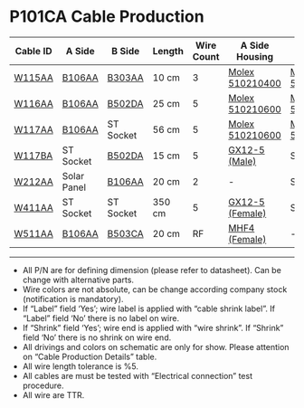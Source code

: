 # P101CA Cable Production

| Cable ID | A Side      | B Side    | Length | Wire Count | A Side Housing  | A Side Crimp    | B Side Crimp    | B Side Housing  |
|----------|-------------|-----------|--------|------------|-----------------|-----------------|-----------------|-----------------|
| [W115AA](https://github.com/akkoyun/P101CA/tree/master/Modules/Electronic/Cable/W115AA)   | [B106AA](https://github.com/akkoyun/P101CA/tree/master/Modules/Electronic/%5BB106AA%5D)      | [B303AA](https://github.com/akkoyun/P101CA/tree/master/Modules/Electronic/%5BB303AA%5D)    | 10 cm  | 3          | [Molex 510210400](https://www.google.com/url?sa=i&url=https%3A%2F%2Fwww.ozdisan.com%2Fconnectors-interconnects%2Frectangular-connectors%2Fhousings%2FMOLEX-510210400&psig=AOvVaw1I_uudlLWJaspCzZ_rGgh-&ust=1595976126384000&source=images&cd=vfe&ved=0CAIQjRxqFwoTCOiroMfA7uoCFQAAAAAdAAAAABAD) | [Molex 500798000](https://sg.element14.com/productimages/large/en_GB/135585607-40.jpg) | [Molex 500798000](https://sg.element14.com/productimages/large/en_GB/135585607-40.jpg) | [Molex 510210400](https://www.google.com/url?sa=i&url=https%3A%2F%2Fwww.ozdisan.com%2Fconnectors-interconnects%2Frectangular-connectors%2Fhousings%2FMOLEX-510210400&psig=AOvVaw1I_uudlLWJaspCzZ_rGgh-&ust=1595976126384000&source=images&cd=vfe&ved=0CAIQjRxqFwoTCOiroMfA7uoCFQAAAAAdAAAAABAD) |
| [W116AA](https://github.com/akkoyun/P101CA/tree/master/Modules/Electronic/Cable/W116AA)   | [B106AA](https://github.com/akkoyun/P101CA/tree/master/Modules/Electronic/%5BB106AA%5D)      | [B502DA](https://github.com/akkoyun/P101CA/tree/master/Modules/Electronic/%5BB502DA%5D)    | 25 cm  | 5          | [Molex 510210600](https://cdn.ozdisan.com/ETicaret_Dosya/350685_7400452.JPG) | [Molex 500798000](https://sg.element14.com/productimages/large/en_GB/135585607-40.jpg) | [Molex 500798000](https://sg.element14.com/productimages/large/en_GB/135585607-40.jpg) | [Molex 510210600](https://cdn.ozdisan.com/ETicaret_Dosya/350685_7400452.JPG) |
| [W117AA](https://github.com/akkoyun/P101CA/tree/master/Modules/Electronic/Cable/W117AA)   | [B106AA](https://github.com/akkoyun/P101CA/tree/master/Modules/Electronic/%5BB106AA%5D)      | ST Socket | 56 cm  | 5          | [Molex 510210600](https://cdn.ozdisan.com/ETicaret_Dosya/350685_7400452.JPG) | [Molex 500798000](https://sg.element14.com/productimages/large/en_GB/135585607-40.jpg) | Solder          | [GX12-5 (Male)](https://cdn.shopify.com/s/files/1/1833/4459/products/HTB1yXBARFXXXXXaXpXXq6xXFXXXd_large.jpg?v=1586619654)   |
| [W117BA](https://github.com/akkoyun/P101CA/tree/master/Modules/Electronic/Cable/W117BA)   | ST Socket   | [B502DA](https://github.com/akkoyun/P101CA/tree/master/Modules/Electronic/%5BB502DA%5D)    | 15 cm  | 5          | [GX12-5 (Male)](https://cdn.shopify.com/s/files/1/1833/4459/products/HTB1yXBARFXXXXXaXpXXq6xXFXXXd_large.jpg?v=1586619654)   | Solder          | [Molex 500798000](https://sg.element14.com/productimages/large/en_GB/135585607-40.jpg) | Molex 510210600 |
| [W212AA](https://github.com/akkoyun/P101CA/tree/master/Modules/Electronic/Cable/W212AA)   | Solar Panel | [B106AA](https://github.com/akkoyun/P101CA/tree/master/Modules/Electronic/%5BB106AA%5D)    | 20 cm  | 2          | -               | Solder          | [Molex 500798000](https://sg.element14.com/productimages/large/en_GB/135585607-40.jpg) | Molex 510210200 |
| [W411AA](https://github.com/akkoyun/P101CA/tree/master/Modules/Electronic/Cable/W411AA)   | ST Socket   | ST Socket | 350 cm | 5          | [GX12-5 (Female)](https://images-na.ssl-images-amazon.com/images/I/517TgItnNuL._AC_SX425_.jpg) | Solder          | Solder          | [GX12-5 (Female)](https://images-na.ssl-images-amazon.com/images/I/517TgItnNuL._AC_SX425_.jpg) |
| [W511AA](https://github.com/akkoyun/P101CA/tree/master/Modules/Electronic/Cable/W511AA)   | [B106AA](https://github.com/akkoyun/P101CA/tree/master/Modules/Electronic/%5BB106AA%5D)      | [B503CA](https://github.com/akkoyun/P101CA/tree/master/Modules/Electronic/%5BB503CA%5D)    | 20 cm  | RF         | [MHF4 (Female)](https://cdn10.bigcommerce.com/s-blpsc02m/products/1916/images/2837/MHF4-female-to-female_cable__27489.1488150066.1280.1280.jpg?c=2)   | -               | -               | [MHF4 (Female)](https://cdn10.bigcommerce.com/s-blpsc02m/products/1916/images/2837/MHF4-female-to-female_cable__27489.1488150066.1280.1280.jpg?c=2)   |

*** 

* All P/N are for defining dimension (please refer to datasheet). Can be change with alternative parts. 
* Wire colors are not absolute, can be change according company stock (notification is mandatory).
* If “Label” field ‘Yes’; wire label is applied with “cable shrink label”. If “Label” field ‘No’ there is no label on wire.
* If “Shrink” field ‘Yes’; wire end is applied with “wire shrink”. If “Shrink” field ‘No’ there is no shrink on wire end.
* All drivings and colors on schematic are only for show. Please attention on “Cable Production Details” table.
* All wire length tolerance is %5.
* All cables are must be tested with “Electrical connection” test procedure.
* All wire are TTR.
